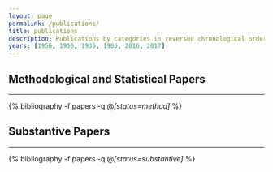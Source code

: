 ```yaml
---
layout: page
permalink: /publications/
title: publications
description: Publications by categories in reversed chronological order. Generated by jekyll-scholar.
years: [1956, 1950, 1935, 1905, 2016, 2017]
---
```



## Methodological and Statistical Papers


<hr>


{% bibliography -f papers -q @*[status=method]* %}






## Substantive Papers

<hr>


{% bibliography -f papers -q @*[status=substantive]* %}
